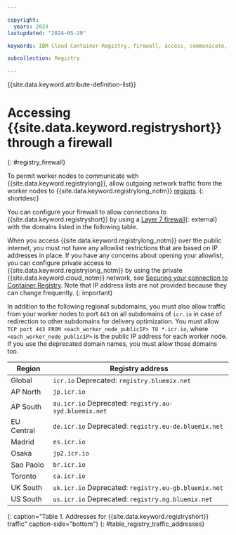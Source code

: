 ```yaml
---

copyright:
  years: 2024
lastupdated: "2024-05-29"

keywords: IBM Cloud Container Registry, firewall, access, communicate, domains, subdomains, traffic, allowlist

subcollection: Registry

---
```


{{site.data.keyword.attribute-definition-list}}

# Accessing {{site.data.keyword.registryshort}} through a firewall
{: #registry_firewall}

To permit worker nodes to communicate with {{site.data.keyword.registrylong}}, allow outgoing network traffic from the worker nodes to {{site.data.keyword.registrylong_notm}} [regions](/docs/Registry?topic=Registry-registry_overview#registry_regions).
{: shortdesc}

You can configure your firewall to allow connections to {{site.data.keyword.registryshort}} by using a [Layer 7 firewall](https://nordlayer.com/learn/firewall/layer-7/){: external} with the domains listed in the following table.

When you access {{site.data.keyword.registrylong_notm}} over the public internet, you must not have any allowlist restrictions that are based on IP addresses in place. If you have any concerns about opening your allowlist, you can configure private access to {{site.data.keyword.registrylong_notm}} by using the private {{site.data.keyword.cloud_notm}} network, see [Securing your connection to Container Registry](/docs/Registry?topic=Registry-registry_private). Note that IP address lists are not provided because they can change frequently.
{: important}

In addition to the following regional subdomains, you must also allow traffic from your worker nodes to port `443` on all subdomains of `icr.io` in case of redirection to other subdomains for delivery optimization. You must allow `TCP port 443 FROM <each_worker_node_publicIP> TO *.icr.io`, where `<each_worker_node_publicIP>` is the public IP address for each worker node. If you use the deprecated domain names, you must allow those domains too.

| Region | Registry address  |
|---------------|-------------|
| Global | `icr.io` Deprecated: `registry.bluemix.net` |
| AP North | `jp.icr.io` |
| AP South | `au.icr.io` Deprecated: `registry.au-syd.bluemix.net` |
| EU Central | `de.icr.io` Deprecated: `registry.eu-de.bluemix.net` |
| Madrid | `es.icr.io` |
| Osaka | `jp2.icr.io` |
| Sao Paolo | `br.icr.io` |
| Toronto | `ca.icr.io` |
| UK South | `uk.icr.io` Deprecated: `registry.eu-gb.bluemix.net` |
| US South | `us.icr.io` Deprecated: `registry.ng.bluemix.net` |
{: caption="Table 1. Addresses for {{site.data.keyword.registryshort}} traffic" caption-side="bottom"}
{: #table_registry_traffic_addresses}
